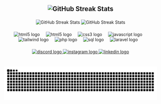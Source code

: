 <h2 align="center">
  <div align="center" width="700" height="300">
  <img src="https://readme-typing-svg.herokuapp.com/?lines=I+am+Mohammed+Ayadi!;Full+Stack+Developer;UI/UX+Designer;Graphic+Designer&color=79FF97&center=true&size=40" alt="GitHub Streak Stats" />
</div>
</h2>

###
<div align="center">
  <img src="https://github-readme-stats.vercel.app/api?username=vm3do&show_icons=true&theme=dark" alt="GitHub Streak Stats" />
  <img src="https://github-readme-stats.vercel.app/api/top-langs/?username=vm3do&layout=compact&theme=dark&hide_border=false" alt="GitHub Streak Stats" height="195" alt="languages graph"  />
</div>

###

###

<div align="center">
  <img src="https://cdn.jsdelivr.net/gh/devicons/devicon/icons/c/c-original.svg" height="30" alt="html5 logo"  />
  <img width="12" />
  <img src="https://cdn.jsdelivr.net/gh/devicons/devicon/icons/html5/html5-original.svg" height="30" alt="html5 logo"  />
  <img width="12" />
  <img src="https://cdn.jsdelivr.net/gh/devicons/devicon/icons/css3/css3-original.svg" height="30" alt="css3 logo"  />
  <img width="12" />
  <img src="https://cdn.jsdelivr.net/gh/devicons/devicon/icons/javascript/javascript-original.svg" height="30" alt="javascript logo"  />
  <img width="12" />
  <img src="https://cdn.jsdelivr.net/gh/devicons/devicon/icons/tailwindcss/tailwindcss-original.svg" height="30" alt="tailwind logo"  />
  <img width="12" />
  <img src="https://cdn.jsdelivr.net/gh/devicons/devicon/icons/php/php-original.svg" height="30" alt="php logo"  />
  <img width="12" />
  <img src="https://cdn.jsdelivr.net/gh/devicons/devicon/icons/mysql/mysql-original.svg" height="30" alt="sql logo"  />
  <img width="12" />
  <img src="https://cdn.jsdelivr.net/gh/devicons/devicon/icons/laravel/laravel-original.svg" height="30" alt="laravel logo"  />
  <img width="12" />
</div>

###

<div align="center">
  <a href="https://discord.com/users/vm3do" target="_blank">
    <img src="https://img.shields.io/static/v1?message=Discord&logo=discord&label=&color=7289DA&logoColor=white&labelColor=&style=for-the-badge" height="35" alt="discord logo"  />
  </a>
  <a href="https://www.instagram.com/_vmedo_" target="_blank">
    <img src="https://img.shields.io/static/v1?message=Instagram&logo=instagram&label=&color=E4405F&logoColor=white&labelColor=&style=for-the-badge" height="35" alt="instagram logo"  />
  </a>
  <a href="https://www.linkedin.com/in/m-ayadi/" target="_blank">
    <img src="https://img.shields.io/static/v1?message=LinkedIn&logo=linkedin&label=&color=0077B5&logoColor=white&labelColor=&style=for-the-badge" height="35" alt="linkedin logo"  />
  </a>
</div>

###

<br clear="both">

<img src="https://raw.githubusercontent.com/vm3do/vm3do/output/snake.svg" alt="Snake animation" />

###
